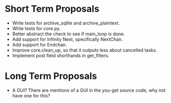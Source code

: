 Short Term Proposals
====================
* Write tests for archive_sqlite and archive_plaintext.
* Write tests for core.py.
* Better abstract the check to see if main_loop is done.
* Add support for Infinity Next, specifically NextChan.
* Add support for Endchan.
* Improve core.clean_up, so that it outputs less about cancelled tasks.
* Implement post field shorthands in get_filters.


Long Term Proposals
===================
* A GUI? There are mentions of a GUI in the you-get source code, why not have one for this?
